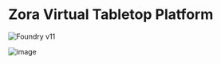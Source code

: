 # Zora Virtual Tabletop Platform

![Foundry v11](https://img.shields.io/badge/foundry-v11-green)


![image](http://mattsmith.in/images/boilerplate.png)
